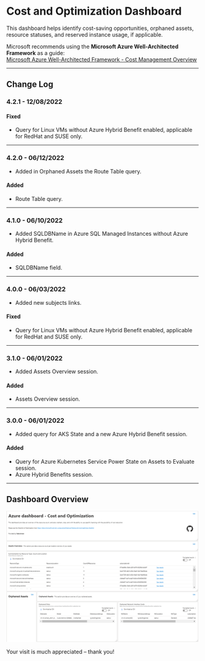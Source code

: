 # **Cost and Optimization Dashboard**

This dashboard helps identify cost-saving opportunities, orphaned assets, resource statuses, and reserved instance usage, if applicable.

Microsoft recommends using the **Microsoft Azure Well-Architected Framework** as a guide:</br>
[Microsoft Azure Well-Architected Framework - Cost Management Overview](https://docs.microsoft.com/en-us/azure/architecture/framework/cost/overview)

---

## **Change Log**

### **4.2.1 - 12/08/2022**
#### **Fixed**
- Query for Linux VMs without Azure Hybrid Benefit enabled, applicable for RedHat and SUSE only.

---

### **4.2.0 - 06/12/2022**
- Added in Orphaned Assets the Route Table query.
#### **Added**
- Route Table query.

---

### **4.1.0 - 06/10/2022**
- Added SQLDBName in Azure SQL Managed Instances without Azure Hybrid Benefit.
#### **Added**
- SQLDBName field.

---

### **4.0.0 - 06/03/2022**
- Added new subjects links.
#### **Fixed**
- Query for Linux VMs without Azure Hybrid Benefit enabled, applicable for RedHat and SUSE only.

---

### **3.1.0 - 06/01/2022**
- Added Assets Overview session.
#### **Added**
- Assets Overview session.

---

### **3.0.0 - 06/01/2022**
- Added query for AKS State and a new Azure Hybrid Benefit session.
#### **Added**
- Query for Azure Kubernetes Service Power State on Assets to Evaluate session.
- Azure Hybrid Benefits session.

---

## **Dashboard Overview**

![Cost and Optimization Dashboard](./images/CostandOptimizationImage_Part1.png "Cost and Optimization Dashboard")

Your visit is much appreciated – thank you!
